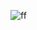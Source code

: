 ![ff](https://user-images.githubusercontent.com/23181294/78656587-58c05680-78e7-11ea-8c0f-de9d31c74ef8.PNG)
